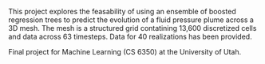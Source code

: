 This project explores the feasability of using an ensemble of boosted regression trees to predict the evolution of a fluid pressure plume across a 3D mesh.  The mesh is a structured grid contatining 13,600 discretized cells and data across 63 timesteps.  Data for 40 realizations has been provided.  

Final project for Machine Learning (CS 6350) at the University of Utah.  
